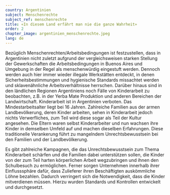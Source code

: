 ```yaml
---
country: Argentinien
subject: Menschenrechte
subject_ref: menschenrechte
title: «In diesem Land erfährt man nie die ganze Wahrheit»
order: 2
chapter_image: argentinien_menschenrechte.jpeg
lang: de
---
```

<div class="content" markdown="1">
Bezüglich Menschenrechten/Arbeitsbedingungen ist festzustellen, dass in Argentinien nicht zuletzt aufgrund der vergleichsweisen starken Stellung der Gewerkschaften die Arbeitsbedingungen in Buenos Aires und Umgebung in der Regel als menschenwürdig eingestuft werden. Dennoch werden auch hier immer wieder illegale Werkstätten entdeckt, in denen Sicherheitsbestimmungen und hygienische Standards missachtet werden und sklavenähnliche Arbeitsverhältnisse herrschen. Darüber hinaus sind in den ländlichen Regionen Argentiniens noch Fälle von Kinderarbeit zu beobachten, z.B. in der Yerba Mate Produktion und anderen Bereichen der Landwirtschaft. Kinderarbeit ist in Argentinien verboten. Das Mindestarbeitsalter liegt bei 16 Jahren. Zahlreiche Familien aus der armen Landbevölkerung, deren Kinder arbeiten, sehen in Kinderarbeit jedoch nichts Verwerfliches, zum Teil wird diese sogar als Teil der Kultur angesehen. Die Eltern waren selbst Kinderarbeiter und nun wachsen ihre Kinder in demselben Umfeld auf und machen dieselben Erfahrungen. Diese traditionelle Verankerung führt zu mangelndem Unrechtsbewusstsein bei den Familien und der Landbevölkerung.

Es gibt zahlreiche Kampagnen, die das Unrechtsbewusstsein zum Thema Kinderarbeit schärfen und die Familien dabei unterstützen sollen, die Kinder von der zum Teil harten körperlichen Arbeit wegzubringen und ihnen den Schulbesuch zu ermöglichen. Ferner sorgen Unternehmen innerhalb ihrer Einflusssphäre dafür, dass Zulieferer ihren Beschäftigten auskömmliche Löhne bezahlen. Dadurch verringert sich die Notwendigkeit, dass die Kinder mitverdienen müssen. Hierzu wurden Standards und Kontrollen entwickelt und durchgesetzt.
</div>
